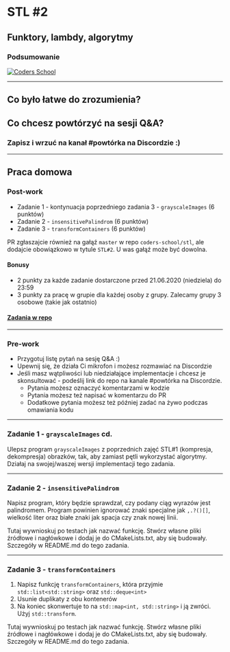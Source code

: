 <!-- .slide: data-background="#111111" -->

# STL #2

## Funktory, lambdy, algorytmy

### Podsumowanie

<a href="https://coders.school">
    <img width="500px" data-src="../coders_school_logo.png" src="../coders_school_logo.png" alt="Coders School" class="plain">
</a>

___

## Co było łatwe do zrozumienia?

## Co chcesz powtórzyć na sesji Q&A?
<!-- .element: class="fragment fade-in" -->

### Zapisz i wrzuć na kanał #powtórka na Discordzie :)
<!-- .element: class="fragment fade-in" -->

___

## Praca domowa

### Post-work

* Zadanie 1 - kontynuacja poprzedniego zadania 3 - `grayscaleImages` (6 punktów)
* Zadanie 2 - `insensitivePalindrom` (6 punktów)
* Zadanie 3 - `transformContainers` (6 punktów)

PR zgłaszajcie również na gałąź `master` w repo `coders-school/stl`, ale dodajcie obowiązkowo w tytule `STL#2`. U was gałąź może być dowolna.

#### Bonusy

* 2 punkty za każde zadanie dostarczone przed 21.06.2020 (niedziela) do 23:59
* 3 punkty za pracę w grupie dla każdej osoby z grupy. Zalecamy grupy 3 osobowe (takie jak ostatnio)

#### [Zadania w repo](https://github.com/coders-school/stl/tree/master/module2/homework)


___

### Pre-work

* Przygotuj listę pytań na sesję Q&A :)
* Upewnij się, że działa Ci mikrofon i możesz rozmawiać na Discordzie
* Jeśli masz wątpliwości lub niedziałające implementacje i chcesz je skonsultować - podeślij link do repo na kanale #powtórka na Discordzie.
  * Pytania możesz oznaczyć komentarzami w kodzie
  * Pytania możesz też napisać w komentarzu do PR
  * Dodatkowe pytania możesz też później zadać na żywo podczas omawiania kodu

___

### Zadanie 1 - `grayscaleImages` cd.

Ulepsz program `grayscaleImages` z poprzednich zajęć STL#1 (kompresja, dekompresja) obrazków, tak, aby zamiast pętli wykorzystać algorytmy. Działaj na swojej/waszej wersji implementacji tego zadania.

___

### Zadanie 2 - `insensitivePalindrom`

Napisz program, który będzie sprawdzał, czy podany ciąg wyrazów jest palindromem. Program powinien ignorować znaki specjalne jak `,.?()[]`, wielkość liter oraz białe znaki jak spacja czy znak nowej linii.

Tutaj wywnioskuj po testach jak nazwać funkcję. Stwórz własne pliki źródłowe i nagłówkowe i dodaj je do CMakeLists.txt, aby się budowały. Szczegóły w README.md do tego zadania.

___

### Zadanie 3 - `transformContainers`

1. Napisz funkcję `transformContainers`, która przyjmie `std::list<std::string>` oraz `std::deque<int>`
2. Usunie duplikaty z obu kontenerów
3. Na koniec skonwertuje to na `std::map<int, std::string>` i ją zwróci. Użyj `std::transform`.

Tutaj wywnioskuj po testach jak nazwać funkcję. Stwórz własne pliki źródłowe i nagłówkowe i dodaj je do CMakeLists.txt, aby się budowały. Szczegóły w README.md do tego zadania.
